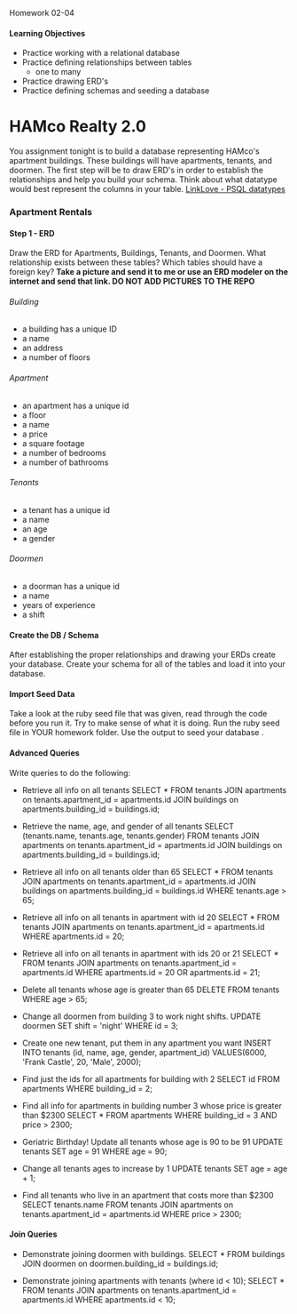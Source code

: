 Homework 02-04

#### Learning Objectives
- Practice working with a relational database
- Practice defining relationships between tables
  - one to many
- Practice drawing ERD's
- Practice defining schemas and seeding a database

# HAMco Realty 2.0
You assignment tonight is to build a database representing HAMco's apartment buildings. These buildings will have apartments, tenants, and doormen. The first step will be to draw ERD's in order to establish the relationships and help you build your schema. Think about what datatype would best represent the columns in your table. [LinkLove - PSQL datatypes](http://www.postgresql.org/docs/9.3/static/datatype.html)

### Apartment Rentals

#### Step 1 - ERD

Draw the ERD for Apartments, Buildings, Tenants, and Doormen. What relationship exists between these tables? Which tables should have a foreign key?
__Take a picture and send it to me or use an ERD modeler on the internet and send that link. DO NOT ADD PICTURES TO THE REPO__

###### Building
- a building has a unique ID
- a name
- an address
- a number of floors

###### Apartment
- an apartment has a unique id
- a floor
- a name
- a price
- a square footage
- a number of bedrooms
- a number of bathrooms

###### Tenants
- a tenant has a unique id
- a name
- an age
- a gender

###### Doormen
- a doorman has a unique id
- a name
- years of experience
- a shift

#### Create the DB / Schema
After establishing the proper relationships and drawing your ERDs create your database. Create your schema for all of the tables and load it into your database.

#### Import Seed Data
Take a look at the ruby seed file that was given, read through the code before you run it. Try to make sense of what it is doing. Run the ruby seed file in YOUR homework folder. Use the output to seed your database  .

#### Advanced Queries
Write queries to do the following:
* Retrieve all info on all tenants
SELECT * FROM tenants JOIN apartments on tenants.apartment_id = apartments.id JOIN buildings on apartments.building_id = buildings.id;

* Retrieve the name, age, and gender of all tenants
SELECT (tenants.name, tenants.age, tenants.gender) FROM tenants JOIN apartments on tenants.apartment_id = apartments.id JOIN buildings on apartments.building_id = buildings.id;

* Retrieve all info on all tenants older than 65
SELECT * FROM tenants JOIN apartments on tenants.apartment_id = apartments.id JOIN buildings on apartments.building_id = buildings.id WHERE tenants.age > 65;

* Retrieve all info on all tenants in apartment with id 20
SELECT * FROM tenants JOIN apartments on tenants.apartment_id = apartments.id WHERE apartments.id = 20;
* Retrieve all info on all tenants in apartment with ids 20 or 21
SELECT * FROM tenants JOIN apartments on tenants.apartment_id = apartments.id WHERE apartments.id = 20 OR apartments.id = 21;

* Delete all tenants whose age is greater than 65
DELETE FROM tenants WHERE age > 65;

* Change all doormen from building 3 to work night shifts.
UPDATE doormen SET shift = 'night' WHERE id = 3;

* Create one new tenant, put them in any apartment you want
INSERT INTO tenants (id, name, age, gender, apartment_id) VALUES(6000, 'Frank Castle', 20, 'Male', 2000);

* Find just the ids for all apartments for building with 2
SELECT id FROM apartments WHERE building_id = 2;

* Find all info for apartments in building number 3 whose price is greater than $2300
SELECT * FROM apartments WHERE building_id = 3 AND price > 2300;

* Geriatric Birthday! Update all tenants whose age is 90 to be 91
UPDATE tenants SET age = 91 WHERE age = 90;
* Change all tenants ages to increase by 1
UPDATE tenants SET age = age + 1;

* Find all tenants who live in an apartment that costs more than $2300
SELECT tenants.name FROM tenants JOIN apartments on tenants.apartment_id = apartments.id WHERE price > 2300;

#### Join Queries
* Demonstrate joining doormen with buildings.
SELECT * FROM buildings JOIN doormen on doormen.building_id = buildings.id;

* Demonstrate joining apartments with tenants (where id < 10);
SELECT * FROM tenants JOIN apartments on tenants.apartment_id = apartments.id WHERE apartments.id < 10;
